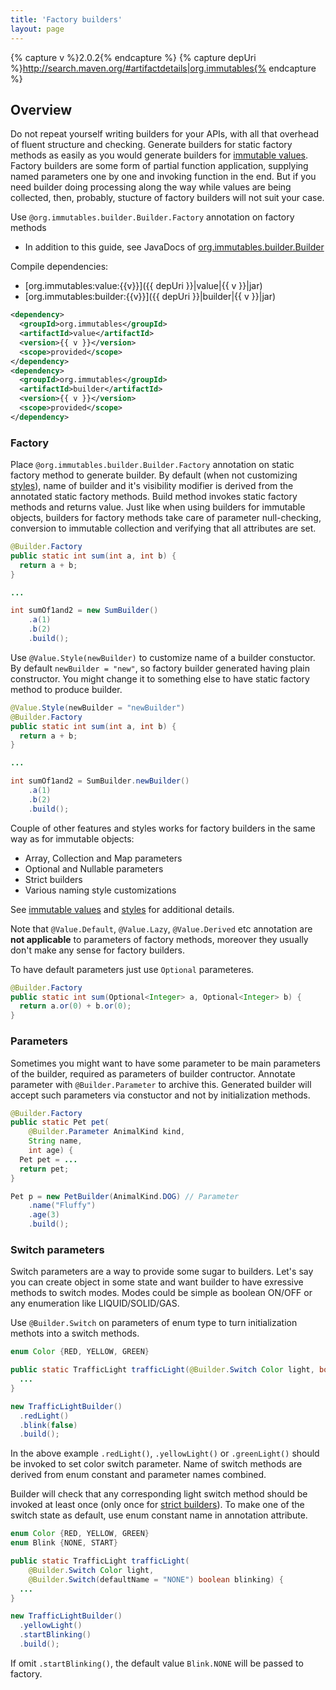 ```yaml
---
title: 'Factory builders'
layout: page
---
```


{% capture v %}2.0.2{% endcapture %}
{% capture depUri %}http://search.maven.org/#artifactdetails|org.immutables{% endcapture %}

Overview
--------
Do not repeat yourself writing builders for your APIs, with all that overhead of fluent structure and checking. Generate builders for static factory methods as easily as you would generate builders for [immutable values](/immutable.html). Factory builders are some form of partial function application, supplying named parameters one by one and invoking function in the end. But if you need builder doing processing along the way while values are being collected, then, probably, stucture of factory builders will not suit your case.

Use `@org.immutables.builder.Builder.Factory` annotation on factory methods

+ In addition to this guide, see JavaDocs of [org.immutables.builder.Builder](https://github.com/immutables/immutables/blob/master/builder/src/org/immutables/builder/Builder.java)

Compile dependencies:
- [org.immutables:value:{{v}}]({{ depUri }}|value|{{ v }}|jar)
- [org.immutables:builder:{{v}}]({{ depUri }}|builder|{{ v }}|jar)

```xml
<dependency>
  <groupId>org.immutables</groupId>
  <artifactId>value</artifactId>
  <version>{{ v }}</version>
  <scope>provided</scope>
</dependency>
<dependency>
  <groupId>org.immutables</groupId>
  <artifactId>builder</artifactId>
  <version>{{ v }}</version>
  <scope>provided</scope>
</dependency>
```

### Factory

Place `@org.immutables.builder.Builder.Factory` annotation on static factory method to generate builder. By default (when not customizing [styles](/style.html)), name of builder and it's visibility modifier is derived from the annotated static factory methods. Build method invokes static factory methods and returns value. Just like when using builders for immutable objects, builders for factory methods take care of parameter null-checking, conversion to immutable collection and verifying that all attributes are set.

```java
@Builder.Factory
public static int sum(int a, int b) {
  return a + b;
}

...

int sumOf1and2 = new SumBuilder()
    .a(1)
    .b(2)
    .build();
```

Use `@Value.Style(newBuilder)` to customize name of a builder constuctor. By default `newBuilder = "new"`, so factory builder generated having plain constructor. You might change it to something else to have static factory method to produce builder.

```java
@Value.Style(newBuilder = "newBuilder")
@Builder.Factory
public static int sum(int a, int b) {
  return a + b;
}

...

int sumOf1and2 = SumBuilder.newBuilder()
    .a(1)
    .b(2)
    .build();
```

Couple of other features and styles works for factory builders in the same way as for immutable objects:

+ Array, Collection and Map parameters
+ Optional and Nullable parameters
+ Strict builders
+ Various naming style customizations

See [immutable values](/immutable.html) and [styles](/style.html) for additional details.

Note that `@Value.Default`, `@Value.Lazy`, `@Value.Derived` etc annotation are **not applicable** to parameters of factory methods, moreover they usually don't make any sense for factory builders.

To have default parameters just use `Optional` parameteres.

```java
@Builder.Factory
public static int sum(Optional<Integer> a, Optional<Integer> b) {
  return a.or(0) + b.or(0);
}
```

### Parameters

Sometimes you might want to have some parameter to be main parameters of the builder, required as parameters of builder contructor. Annotate parameter with `@Builder.Parameter` to archive this. Generated builder will accept such parameters via constuctor and not by initialization methods.

```java
@Builder.Factory
public static Pet pet(
    @Builder.Parameter AnimalKind kind,
    String name,
    int age) {
  Pet pet = ...
  return pet;
}

Pet p = new PetBuilder(AnimalKind.DOG) // Parameter
    .name("Fluffy")
    .age(3)
    .build();
```

### Switch parameters

Switch parameters are a way to provide some sugar to builders.
Let's say you can create object in some state and want builder to have exressive methods to switch modes. Modes could be simple as boolean ON/OFF or any enumeration like LIQUID/SOLID/GAS.

Use `@Builder.Switch` on parameters of enum type to turn initialization methots into a switch methods.

```java
enum Color {RED, YELLOW, GREEN}

public static TrafficLight trafficLight(@Builder.Switch Color light, boolean blink) {
  ...
}

new TrafficLightBuilder()
  .redLight() 
  .blink(false)
  .build();

```

In the above example `.redLight()`, `.yellowLight()` or `.greenLight()` should be invoked to set color switch parameter. Name of switch methods are derived from enum constant and parameter names combined.

Builder will check that any corresponding light switch method should be invoked at least once (only once for [strict builders](/immutable.html/strict-builder)). To make one of the switch state as default, use enum constant name in annotation attribute.

```java
enum Color {RED, YELLOW, GREEN}
enum Blink {NONE, START}

public static TrafficLight trafficLight(
    @Builder.Switch Color light,
    @Builder.Switch(defaultName = "NONE") boolean blinking) {
  ...
}

new TrafficLightBuilder()
  .yellowLight() 
  .startBlinking()
  .build();

```

If omit `.startBlinking()`, the default value `Blink.NONE` will be passed to factory.

